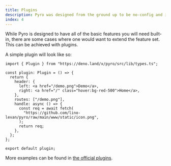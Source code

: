 ```yaml
---
title: Plugins
description: Pyro was designed from the ground up to be no-config and incredibly fast.
index: 4
---
```


While Pyro is designed to have all of the basic features you will need built-in,
there are some cases where one would want to extend the feature set. This can be
achieved with plugins.

A simple plugin will look like so:

```tsx
import { Plugin } from "https://deno.land/x/pyro/src/lib/types.ts";

const plugin: Plugin = () => {
  return {
    header: {
      left: <a href="/demo.png">Demo</a>,
      right: <a href="/" class="hover:bg-red-500">Home</a>,
    },
    routes: ["/demo.png"],
    handle: async () => {
      const req = await fetch(
        "https://github.com/lino-levan/pyro/raw/main/www/static/icon.png",
      );
      return req;
    },
  };
};

export default plugin;
```

More examples can be found in
[the official plugins](https://github.com/lino-levan/pyro/tree/main/plugins).
